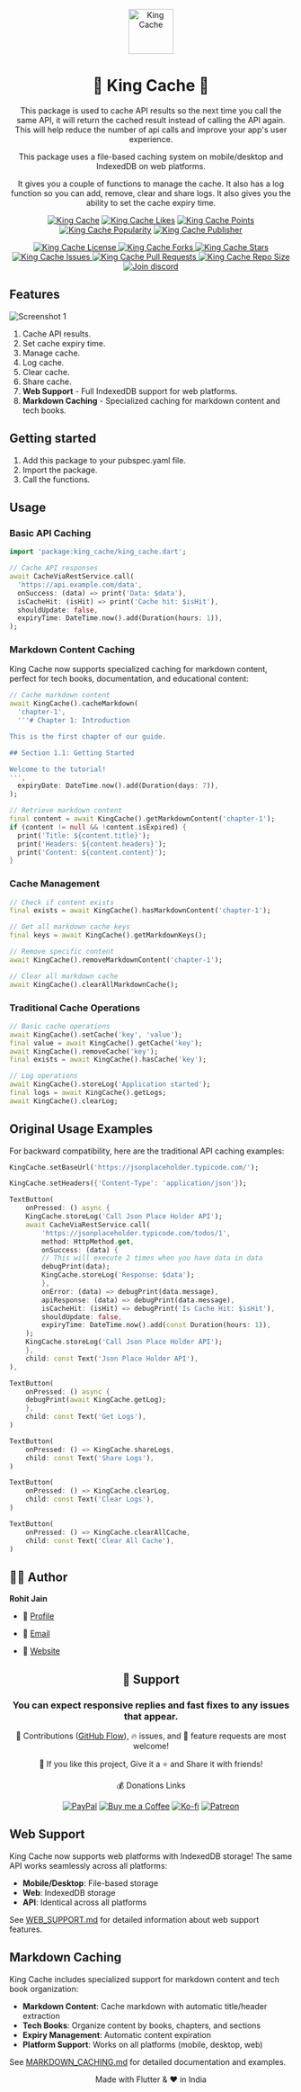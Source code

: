 <p align="center">
  <a href="https://github.com/king-technologies/king_cache" title="King Cache">
    <img src="https://raw.githubusercontent.com/king-technologies/developer-utilities/main/images/king_tech.png" width="80px" alt="King Cache"/>
  </a>
</p>

<h1 align="center">🌟 King Cache 🌟</h1>
<p align="center">This package is used to cache API results so the next time you call the same API, it will return the cached result instead of calling the API again. This will help reduce the number of api calls and improve your app's user experience. </p>

<p align="center">This package uses a file-based caching system on mobile/desktop and IndexedDB on web platforms.</p>

<p align="center">It gives you a couple of functions to manage the cache. It also has a log function so you can add, remove, clear and share logs. It also gives you the ability to set the cache expiry time.</p>

<p align="center">
<a href="https://pub.dev/packages/king_cache"title="PubDev">
<img src="https://img.shields.io/pub/v/king_cache.svg?label=Pub&logo=Dart&style=flat-square" alt="King Cache"/></a>
<a href="https://pub.dev/packages/king_cache" title="Pub Dev">
<img src="https://img.shields.io/pub/likes/king_cache?label=Likes&logo=Dart&style=flat-square" alt="King Cache Likes"/></a>
<a href="https://pub.dev/packages/king_cache" title="Pub Dev">
<img src="https://img.shields.io/pub/points/king_cache?label=Points&logo=Dart&style=flat-square" alt="King Cache Points"/></a>
<a href="https://pub.dev/packages/king_cache" title="Pub Dev">
<img src="https://img.shields.io/pub/popularity/king_cache?label=Popularity&logo=Dart&style=flat-square" alt="King Cache Popularity"/></a>
<a href="https://pub.dev/packages/king_cache" title="Pub Dev">
<img src="https://img.shields.io/pub/publisher/king_cache?label=Publisher&logo=Dart&style=flat-square" alt="King Cache Publisher"/>
</a>
</p>

<p align="center">
<a href="https://github.com/king-technologies/king_cache/blob/master/LICENSE" title="License">
<img src="https://img.shields.io/github/license/king-technologies/king_cache?label=License&logo=Github&style=flat-square" alt="King Cache License"/>
</a>
<a href="https://github.com/king-technologies/king_cache/fork" title="Forks">
<img src="https://img.shields.io/github/forks/king-technologies/king_cache?label=Forks&logo=Github&style=flat-square" alt="King Cache Forks"/>
</a>
<a href="https://github.com/king-technologies/king_cache/stargazers" title="Stars">
<img src="https://img.shields.io/github/stars/king-technologies/king_cache?label=Stars&logo=Github&style=flat-square" alt="King Cache Stars"/>
</a>
<a href="https://github.com/king-technologies/king_cache/issues" title="Issues">
<img src="https://img.shields.io/github/issues/king-technologies/king_cache?label=Issues&logo=Github&style=flat-square" alt="King Cache Issues"/>
</a>
<a href="https://github.com/king-technologies/king_cache/pulls" title="Pull Requests">
<img src="https://img.shields.io/github/issues-pr/king-technologies/king_cache?label=Pull%20Requests&logo=Github&style=flat-square" alt="King Cache Pull Requests"/>
</a>
<a href="https://github.com/king-technologies/king_cache" title="Repo Size">
<img src="https://img.shields.io/github/repo-size/king-technologies/king_cache?label=Repo%20Size&logo=Github&style=flat-square" alt="King Cache Repo Size"/>
</a>
<a href="https://discord.gg/CJU4UNTaFt" title="Join Community">
<img src="https://img.shields.io/discord/737854816402800690?color=%236d82cb&label=Join%20Community&logo=discord&logoColor=%23FFFFFF&style=flat-square" alt="Join discord"/>
</a>

## Features

![Screenshot 1](https://raw.githubusercontent.com/king-technologies/king_cache/main/screenshots/screenshot_1.png)

1. Cache API results.
2. Set cache expiry time.
3. Manage cache.
4. Log cache.
5. Clear cache.
6. Share cache.
7. **Web Support** - Full IndexedDB support for web platforms.
8. **Markdown Caching** - Specialized caching for markdown content and tech books.

## Getting started

1. Add this package to your pubspec.yaml file.
2. Import the package.
3. Call the functions.

## Usage

### Basic API Caching

```dart
import 'package:king_cache/king_cache.dart';

// Cache API responses
await CacheViaRestService.call(
  'https://api.example.com/data',
  onSuccess: (data) => print('Data: $data'),
  isCacheHit: (isHit) => print('Cache hit: $isHit'),
  shouldUpdate: false,
  expiryTime: DateTime.now().add(Duration(hours: 1)),
);
```

### Markdown Content Caching

King Cache now supports specialized caching for markdown content, perfect for tech books, documentation, and educational content:

```dart
// Cache markdown content
await KingCache().cacheMarkdown(
  'chapter-1',
  '''# Chapter 1: Introduction

This is the first chapter of our guide.

## Section 1.1: Getting Started

Welcome to the tutorial!
''',
  expiryDate: DateTime.now().add(Duration(days: 7)),
);

// Retrieve markdown content
final content = await KingCache().getMarkdownContent('chapter-1');
if (content != null && !content.isExpired) {
  print('Title: ${content.title}');
  print('Headers: ${content.headers}');
  print('Content: ${content.content}');
}
```

### Cache Management

```dart
// Check if content exists
final exists = await KingCache().hasMarkdownContent('chapter-1');

// Get all markdown cache keys
final keys = await KingCache().getMarkdownKeys();

// Remove specific content
await KingCache().removeMarkdownContent('chapter-1');

// Clear all markdown cache
await KingCache().clearAllMarkdownCache();
```

### Traditional Cache Operations

```dart
// Basic cache operations
await KingCache().setCache('key', 'value');
final value = await KingCache().getCache('key');
await KingCache().removeCache('key');
final exists = await KingCache().hasCache('key');

// Log operations
await KingCache().storeLog('Application started');
final logs = await KingCache().getLogs;
await KingCache().clearLog;
```

## Original Usage Examples

For backward compatibility, here are the traditional API caching examples:

```dart
KingCache.setBaseUrl('https://jsonplaceholder.typicode.com/');
```

```dart
KingCache.setHeaders({'Content-Type': 'application/json'});
```

```dart
TextButton(
    onPressed: () async {
    KingCache.storeLog('Call Json Place Holder API');
    await CacheViaRestService.call(
        'https://jsonplaceholder.typicode.com/todos/1',
        method: HttpMethod.get,
        onSuccess: (data) {
        // This will execute 2 times when you have data in data
        debugPrint(data);
        KingCache.storeLog('Response: $data');
        },
        onError: (data) => debugPrint(data.message),
        apiResponse: (data) => debugPrint(data.message),
        isCacheHit: (isHit) => debugPrint('Is Cache Hit: $isHit'),
        shouldUpdate: false,
        expiryTime: DateTime.now().add(const Duration(hours: 1)),
    );
    KingCache.storeLog('Call Json Place Holder API');
    },
    child: const Text('Json Place Holder API'),
),
```

```dart
TextButton(
    onPressed: () async {
    debugPrint(await KingCache.getLog);
    },
    child: const Text('Get Logs'),
)
```

```dart
TextButton(
    onPressed: () => KingCache.shareLogs,
    child: const Text('Share Logs'),
)
```

```dart
TextButton(
    onPressed: () => KingCache.clearLog,
    child: const Text('Clear Logs'),
)
```

```dart
TextButton(
    onPressed: () => KingCache.clearAllCache,
    child: const Text('Clear All Cache'),
)
```

## 🧑🏻 Author

**Rohit Jain**

- 🌌 [Profile](https://github.com/Rohit19060 "Rohit Jain")

- 🏮 [Email](mailto:rohitjain19060@gmail.com?subject=Hi%20from%20King%20Cache "Hi!")

- 🦁 [Website](https://kingtechnologies.dev "Welcome")

<h2 align="center">🤝 Support</h2>
<h3 align="center">You can expect responsive replies and fast fixes to any issues that appear.</h3>

<p align="center">🎀 Contributions (<a href="https://guides.github.com/introduction/flow" title="GitHub flow">GitHub Flow</a>), 🔥 issues, and 🥮 feature requests are most welcome!</p>

<p align="center">💙 If you like this project, Give it a ⭐ and Share it with friends!</p>
<p align="center">💰 Donations Links</p>
<p align="center">
<a href="https://www.paypal.me/kingrohitJ" title="PayPal"><img src="https://raw.githubusercontent.com/king-technologies/developer-utilities/main/images/paypal.png" alt="PayPal"/></a>
<a href="https://www.buymeacoffee.com/rohitjain" title="Buy me a Coffee"><img src="https://raw.githubusercontent.com/king-technologies/developer-utilities/main/images/coffee.png" alt="Buy me a Coffee"/></a>
<a href="https://ko-fi.com/rohitjain" title="Ko-fi"><img src="https://raw.githubusercontent.com/king-technologies/developer-utilities/main/images/kofi.png" alt="Ko-fi"/></a>
<a href="https://www.patreon.com/KingTechnologies" title="Patreon"><img src="https://raw.githubusercontent.com/king-technologies/developer-utilities/main/images/patreon.png" alt="Patreon"/></a>
</p>

## Web Support

King Cache now supports web platforms with IndexedDB storage! The same API works seamlessly across all platforms:

- **Mobile/Desktop**: File-based storage
- **Web**: IndexedDB storage
- **API**: Identical across all platforms

See [WEB_SUPPORT.md](WEB_SUPPORT.md) for detailed information about web support features.

## Markdown Caching

King Cache includes specialized support for markdown content and tech book organization:

- **Markdown Content**: Cache markdown with automatic title/header extraction
- **Tech Books**: Organize content by books, chapters, and sections
- **Expiry Management**: Automatic content expiration
- **Platform Support**: Works on all platforms (mobile, desktop, web)

See [MARKDOWN_CACHING.md](MARKDOWN_CACHING.md) for detailed documentation and examples.

<p align="center">Made with Flutter & ❤️ in India</p>
